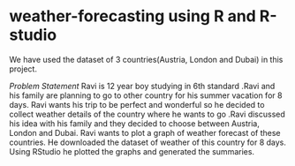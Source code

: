 # weather-forecasting using R and R-studio
We have used the dataset of 3 countries(Austria, London and Dubai) in this project.

*Problem Statement*
Ravi is 12 year boy studying in 6th standard .Ravi and his family are planning to go to other country for his summer vacation for 8 days. Ravi wants his trip to be perfect and wonderful so he decided to collect weather details of the country where he wants to go .Ravi discussed his idea with his family and they decided to choose between Austria, London and Dubai.
Ravi wants to plot a graph of weather forecast of these countries. He downloaded the dataset of weather of this country for 8 days. Using RStudio he plotted the graphs and generated the summaries. 

